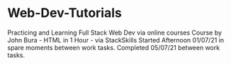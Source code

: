 # Web-Dev-Tutorials
Practicing and Learning Full Stack Web Dev via online courses
Course by John Bura - HTML in 1 Hour - via StackSkills
Started Afternoon 01/07/21 in spare moments between work tasks.
Completed 05/07/21 between work tasks.
